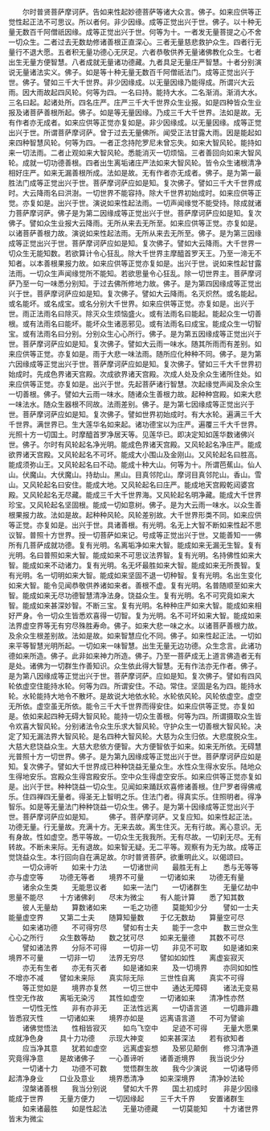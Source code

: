 <!-- { "loadSidebar": true } -->
　　尔时普贤菩萨摩诃萨。告如来性起妙德菩萨等诸大众言。佛子。如来应供等正觉性起正法不可思议。所以者何。非少因缘。成等正觉出兴于世。佛子。以十种无量无数百千阿僧祇因缘。成等正觉出兴于世。何等为十。一者发无量菩提之心不舍一切众生。二者过去无数劫修诸善根正直深心。三者无量慈悲救护众生。四者行无量行不退大愿。五者积无量功德心无厌足。六者恭敬供养无量诸佛教化众生。七者出生无量方便智慧。八者成就无量诸功德藏。九者具足无量庄严智慧。十者分别演说无量诸法实义。佛子。如是等十种无量无数百千阿僧祇法门。成等正觉出兴于世。佛子。譬如三千大千世界。非少因缘成。以无量因缘乃能得成。所谓兴大云雨。因大雨故起四风轮。何等为四。一名曰持。能持大水。二名渐消。渐消大水。三名曰起。起诸处所。四名庄严。庄严三千大千世界众生业报。如是四种皆众生业报及诸菩萨善根所起。佛子。如是等无量因缘。乃成三千大千世界。法如是故。无有作者亦无成者。如来应供等正觉亦复如是。非少因缘成。以无量因缘。成等正觉出兴于世。所谓菩萨摩诃萨。曾于过去无量佛所。闻受正法甘露大雨。因是能起如来四种智慧风轮。何等为四。一者正念持陀罗尼未曾忘失。如来大智风轮。能持如来一切法雨。二者止观如来大智风轮。悉能消灭一切烦恼。三者善回向如来大智风轮。成就一切功德善根。四者出生离垢诸庄严法如来大智风轮。皆令众生诸根清净相好庄严。如来无漏善根所成。法如是故。无有作者亦无成者。佛子。是为第一最胜法门成等正觉出兴于世。菩萨摩诃萨应如是知。复次佛子。譬如三千大千世界成时。大云降雨名曰洪澍。一切世界不能容持。除大千世界初始成时。如来应供等正觉。亦复如是。出兴于世。演说如来性起法雨。一切声闻缘觉不能受持。除成就诸力菩萨摩诃萨。佛子是为第二因缘成等正觉出兴于世。菩萨摩诃萨应如是知。复次佛子。譬如众生业报大云降雨。无所从来去无所至。如来应供等正觉。亦复如是。以诸菩萨善根力故。演说如来性起法雨。无所从来去无所至。佛子。是为第三因缘成等正觉出兴于世。菩萨摩诃萨应如是知。复次佛子。譬如大云降雨。大千世界一切众生无能知数。若欲算计令心狂乱。除大千世界主摩醯首罗天王。乃至一渧无不知者。以本善根果报力故。如来应供等正觉亦复如是。出兴于世。说如来性起甘露法雨。一切众生声闻缘觉所不能知。若欲思量令心狂乱。除一切世界主。菩萨摩诃萨乃至一句一味悉分别知。于过去佛所修地力故。佛子。是为第四因缘成等正觉出兴于世。菩萨摩诃萨应如是知。复次佛子。譬如大云降雨。名灭炽然。或名能起。或名能坏。或名成宝。或名分别大千世界。如来应供等正觉。亦复如是。出兴于世。雨正法雨名曰除灭。除灭众生烦恼盛火。或有法雨名曰能起。能起众生一切善根。或有法雨名曰能坏。能坏众生诸恶邪见。或有法雨名曰成宝。能成众生一切智宝。或有法雨名曰分别。分别众生心心所行。佛子。是为第五因缘成等正觉出兴于世。菩萨摩诃萨应如是知。复次佛子。譬如大云雨一味水。随其所雨而有差别。如来应供等正觉。亦复如是。雨于大悲一味法雨。随所应化种种不同。佛子。是为第六因缘成等正觉出兴于世。菩萨摩诃萨应如是知。复次佛子。譬如三千大千世界初始成时。先成色界诸天宫殿。次成欲界诸天宫殿。次成人处及余众生诸所住处。如来应供等正觉。亦复如是。出兴于世。先起菩萨诸行智慧。次起缘觉声闻及余众生一切善根。佛子。譬如大云雨一味水。随诸众生善根力故。起种种宫殿。如来大悲一味法水。随众生器根不同故。法雨差别。佛子。是为第七因缘成等正觉出兴于世。菩萨摩诃萨应如是知。复次佛子。譬如世界初始成时。有大水轮。遍满三千大千世界。满世界已。生大莲华名如来起。诸功德宝以为庄严。遍覆三千大千世界。光照十方一切国土。时摩醯首罗净居天等。见莲华已。即决定知如莲华数诸佛兴世。佛子。尔时有风轮起名净光明。能成色界诸天宫殿。又风轮起名净庄严。能成欲界诸天宫殿。又风轮起名不可坏。能成大小围山及金刚山。又风轮起名曰胜高。能成须弥山王。又风轮起名曰不动。能成十种大山。何等为十。所谓芭蕉山。仙人山。伏魔山。大伏魔山。持劫山。黑山。目真邻陀山。摩诃目真邻陀山。香山。雪山。又风轮起名曰安住。能成大地。又风轮起名曰庄严。能成地天宫殿乾闼婆宫殿。又风轮起名无尽藏。能成三千大千世界海。又风轮起名明净藏。能成大千世界珍宝。又风轮起名坚固根。能成一切如意树。佛子。是为大云雨一味水。以众生善根果报力故。法如是故。起种种风轮。风轮差别故。大千世界形类不同。如来应供等正觉。亦复如是。出兴于世。具诸善根。有光明。名无上大智不断如来性起不思议智。普照十方世界。授一切菩萨如来记。号成等正觉出兴于世。又能善知一一佛所有几菩萨成就功德。复有光明。名离垢净如来大智。能成如来无漏无生智。复有光明。名曰普照如来大智。能成如来不可思议法界智。复有光明。名持佛性如来大智。能成如来不动诸力。复有光明。名无坏最胜如来大智。能成如来无所畏智。复有光明。名一切明如来大智。能成如来坚固不退一切种智。复有光明。名出生变化如来大智。能令见闻恭敬供养诸如来者。善根不虚。复有光明。名普随顺至如来大智。能成如来无尽功德智慧清净法身。饶益众生。复有光明。名不可究竟如来大智。能成如来甚深妙智。不断三宝。复有光明。名种种庄严如来大智。能成如来相好严身。令一切众生皆悉欢喜得一切智。复为光明。名不可坏如来大智。能成如来法界虚空界等无有穷尽殊胜寿命。佛子。如来大悲一味之水。以诸菩萨善根力故。及余众生根差别故。法如是故。如来智慧应化不同。佛子。如来性起正法。一切如来平等智慧光明所起。一切如来一味智慧。出生无量无边功德。众生念言。此诸功德如来所造。佛子。此非如来神力所造。佛子。乃至一菩萨成无上道言佛造者无有是处。诸佛为一切群生作善知识。众生依此得大智慧。无有作法亦无作者。佛子。是为第八因缘成等正觉出兴于世。菩萨摩诃萨。应如是知。复次佛子。譬如有四风轮依虚空住能持水轮。何等为四。所谓安住。不动。常住。坚固是名为四。能持水轮。水轮能持大地令不散坏。是故说大地依水轮。水轮依风轮。风轮依虚空。虚空无所依。虚空虽无所依。能令三千大千世界而得安住。如来应供等正觉。亦复如是。依如来起四种无碍大智风轮。能持一切众生善根。何等为四。所谓摄取众生皆令欢喜大智风轮。分别诸法令众生乐求大智风轮。守护众生一切善根大智风轮。决定了知无漏法界大智风轮。是名四种大智风轮。大慈为众生归依。大悲度脱众生。大慈大悲饶益众生。大慈大悲依方便智。大方便智依于如来。如来无所依。无碍慧光普照十方一切世界。佛子。是为第九因缘成等正觉出兴于世。菩萨摩诃萨应如是知。复次佛子。譬如大千世界成已种种饶益无量众生。水性众生得水安乐。陆地众生得地安乐。宫殿众生得宫殿安乐。空中众生得虚空安乐。如来应供等正觉亦复如是。出兴于世。种种饶益一切众生。见闻如来踊跃欢喜修诸善根。住尸罗者得佛戒乐。住四禅四无量者。得圣无上智明之乐。住法门者。得真实乐。住照明者。得净智乐。如是等无量法门种种饶益一切众生。佛子。是为第十因缘成等正觉出兴于世。菩萨摩诃萨应如是知。
　　佛子。菩萨摩诃萨。又复应知。如来性起正法。功德无量。行无量故。充满十方。无来去故。离生住灭。无有行故。离心意识。无有身故。性如虚空。悉平等故。一切众生无我我所。无有尽故。一切刹无尽。无有转故。不断未来际。无有退故。如来智无疑。无二平等。观察有为无为故。成等正觉饶益众生。本行回向自在满足故。尔时普贤菩萨。欲重明此义。以偈颂曰。
　　一切众谛听　　如来十力法
　　一切诸世间　　最胜无有上
　　悉与无等等　　亦与虚空等
　　功德无等者　　境界不可量
　　一切诸如来　　功德无有量
　　诸余众生类　　无能思议者
　　如来一法门　　一切诸群生
　　无量亿劫中　　思量不能尽
　　十方诸佛刹　　尽末为微尘
　　有人能计算　　悉了知其数
　　彼人无量劫　　算数诸如来
　　一毛之功德　　莫能知少分
　　譬如一士夫　　能量虚空界
　　又第二士夫　　随算知量数
　　于亿无数劫　　算量空可尽
　　如来诸功德　　不可得穷尽
　　譬如有士夫　　能于一念中
　　数三世众生　　心心之所行
　　众生数等劫　　数之犹可尽
　　如来无量德　　其数不可尽
　　譬如诸法界　　分际不可得
　　一切非一切　　非见不可取
　　如是诸如来　　境界不可量
　　一切非一切　　法界无穷尽
　　譬如如如性　　离虚妄寂灭
　　亦无有生者　　亦无有灭者
　　如是诸如来　　及一切境界
　　亦同如如性　　不增亦不减
　　譬如未来际　　真实际无际
　　三世性自离　　真实不可得
　　等正觉如是　　境界亦复然
　　一切三世中　　通达无障碍
　　诸法无变易　　性空无作故
　　离垢无染污　　其性如虚空
　　一切诸如来　　清净性亦然
　　一切性无性　　非有亦非无
　　正法性远离　　一切语言道
　　一切趣非趣　　皆悉寂灭性
　　一切诸如来　　境界亦如是
　　远离语言道　　不可为譬谕
　　诸佛觉悟法　　性相皆寂灭
　　如鸟飞空中　　足迹不可得
　　无量大愿果　　成就净色身
　　具十力功德　　示现大神变
　　如来甚深法　　若有欲知者
　　应当净其意　　犹若如虚空
　　远离虚妄想　　及邪见颠倒
　　修习清净道　　究竟得净意
　　是故诸佛子　　一心善谛听
　　诸善逝境界　　我当说少分
　　一切诸十力　　功德不可数
　　觉悟群生故　　我今少演说
　　一切诸导师　　起清净身业
　　口业及意业　　境界悉清净
　　如来深境界　　清净妙法轮
　　涅槃诸善根　　我当分别说
　　譬如大千界　　国土初成时
　　非是少因缘　　能成于世界
　　无量方便力　　一切因缘起
　　三千大千界　　安置诸群生
　　如来诸最胜　　如是性起法
　　无量功德藏　　一切莫能知
　　十方诸世界　　皆末为微尘
